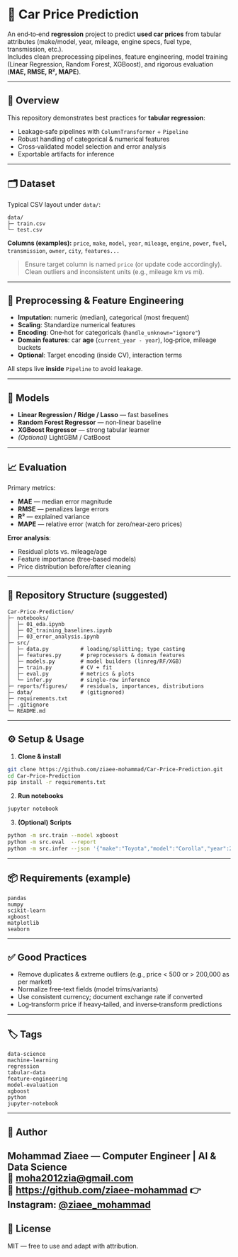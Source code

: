 # 🚗 Car Price Prediction

An end‑to‑end **regression** project to predict **used car prices** from tabular attributes (make/model, year, mileage, engine specs, fuel type, transmission, etc.).  
Includes clean preprocessing pipelines, feature engineering, model training (Linear Regression, Random Forest, XGBoost), and rigorous evaluation (**MAE, RMSE, R², MAPE**).

---

## 📖 Overview
This repository demonstrates best practices for **tabular regression**:
- Leakage‑safe pipelines with `ColumnTransformer` + `Pipeline`
- Robust handling of categorical & numerical features
- Cross‑validated model selection and error analysis
- Exportable artifacts for inference

---

## 🗂️ Dataset
Typical CSV layout under `data/`:
```
data/
├─ train.csv
└─ test.csv
```
**Columns (examples):** `price`, `make`, `model`, `year`, `mileage`, `engine`, `power`, `fuel`, `transmission`, `owner`, `city`, `features...`

> Ensure target column is named `price` (or update code accordingly). Clean outliers and inconsistent units (e.g., mileage km vs mi).

---

## 🔧 Preprocessing & Feature Engineering
- **Imputation**: numeric (median), categorical (most frequent)
- **Scaling**: Standardize numerical features
- **Encoding**: One‑hot for categoricals (`handle_unknown="ignore"`)
- **Domain features**: car **age** (`current_year - year`), log‑price, mileage buckets
- **Optional**: Target encoding (inside CV), interaction terms

All steps live **inside** `Pipeline` to avoid leakage.

---

## 🧠 Models
- **Linear Regression / Ridge / Lasso** — fast baselines
- **Random Forest Regressor** — non‑linear baseline
- **XGBoost Regressor** — strong tabular learner
- *(Optional)* LightGBM / CatBoost

---

## 📈 Evaluation
Primary metrics:
- **MAE** — median error magnitude
- **RMSE** — penalizes large errors
- **R²** — explained variance
- **MAPE** — relative error (watch for zero/near‑zero prices)

**Error analysis**:
- Residual plots vs. mileage/age
- Feature importance (tree‑based models)
- Price distribution before/after cleaning

---

## 🧩 Repository Structure (suggested)
```
Car-Price-Prediction/
├─ notebooks/
│  ├─ 01_eda.ipynb
│  ├─ 02_training_baselines.ipynb
│  ├─ 03_error_analysis.ipynb
├─ src/
│  ├─ data.py          # loading/splitting; type casting
│  ├─ features.py      # preprocessors & domain features
│  ├─ models.py        # model builders (linreg/RF/XGB)
│  ├─ train.py         # CV + fit
│  ├─ eval.py          # metrics & plots
│  └─ infer.py         # single‑row inference
├─ reports/figures/    # residuals, importances, distributions
├─ data/               # (gitignored)
├─ requirements.txt
├─ .gitignore
└─ README.md
```

---

## ⚙️ Setup & Usage
1) **Clone & install**
```bash
git clone https://github.com/ziaee-mohammad/Car-Price-Prediction.git
cd Car-Price-Prediction
pip install -r requirements.txt
```

2) **Run notebooks**
```bash
jupyter notebook
```

3) **(Optional) Scripts**
```bash
python -m src.train --model xgboost
python -m src.eval  --report
python -m src.infer --json '{"make":"Toyota","model":"Corolla","year":2018,"mileage":65000,"fuel":"Petrol","transmission":"Manual"}'
```

---

## 📦 Requirements (example)
```
pandas
numpy
scikit-learn
xgboost
matplotlib
seaborn
```

---

## ✅ Good Practices
- Remove duplicates & extreme outliers (e.g., price < 500 or > 200,000 as per market)
- Normalize free‑text fields (model trims/variants)
- Use consistent currency; document exchange rate if converted
- Log‑transform price if heavy‑tailed, and inverse‑transform predictions

---

## 🏷 Tags
```
data-science
machine-learning
regression
tabular-data
feature-engineering
model-evaluation
xgboost
python
jupyter-notebook
```

---

## 👤 Author
**Mohammad Ziaee** — Computer Engineer | AI & Data Science  
📧 moha2012zia@gmail.com  
🔗 https://github.com/ziaee-mohammad
👉 Instagram: [@ziaee_mohammad](https://www.instagram.com/ziaee_mohammad/)
---

## 📜 License
MIT — free to use and adapt with attribution.
